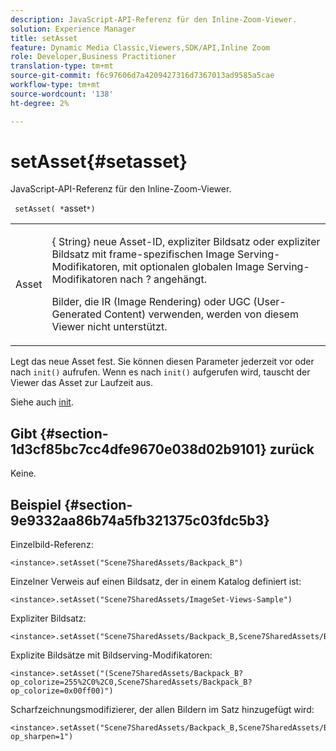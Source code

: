 ```yaml
---
description: JavaScript-API-Referenz für den Inline-Zoom-Viewer.
solution: Experience Manager
title: setAsset
feature: Dynamic Media Classic,Viewers,SDK/API,Inline Zoom
role: Developer,Business Practitioner
translation-type: tm+mt
source-git-commit: f6c97606d7a4209427316d7367013ad9585a5cae
workflow-type: tm+mt
source-wordcount: '138'
ht-degree: 2%

---
```



# setAsset{#setasset}

JavaScript-API-Referenz für den Inline-Zoom-Viewer.

` setAsset( *`asset`*)`

<table id="table_896DFF34A68A403DB93A6D597461A573"> 
 <tbody> 
  <tr> 
   <td colname="col1"> <p> <span class="codeph"> <span class="varname"> Asset</span> </span> </p> </td> 
   <td colname="col2"> <p>{<span class="codeph"> String</span>} neue Asset-ID, expliziter Bildsatz oder expliziter Bildsatz mit frame-spezifischen Image Serving-Modifikatoren, mit optionalen globalen Image Serving-Modifikatoren nach <span class="codeph"> ?</span> angehängt. </p> <p> Bilder, die IR (Image Rendering) oder UGC (User-Generated Content) verwenden, werden von diesem Viewer nicht unterstützt. </p> </td> 
  </tr> 
 </tbody> 
</table>

Legt das neue Asset fest. Sie können diesen Parameter jederzeit vor oder nach `init()` aufrufen. Wenn es nach `init()` aufgerufen wird, tauscht der Viewer das Asset zur Laufzeit aus.

Siehe auch [init](../../../c-html5-s7-aem-asset-viewers/c-html5-flyout-viewer-20-about/c-html5-flyout-viewer-20-javascriptapiref/r-html5-flyout-viewer-20-javascriptapiref-init.md#reference-8651640683fc4a538bfb660709d1a463).

## Gibt {#section-1d3cf85bc7cc4dfe9670e038d02b9101} zurück

Keine.

## Beispiel {#section-9e9332aa86b74a5fb321375c03fdc5b3}

Einzelbild-Referenz:

```
<instance>.setAsset("Scene7SharedAssets/Backpack_B")
```

Einzelner Verweis auf einen Bildsatz, der in einem Katalog definiert ist:

```
<instance>.setAsset("Scene7SharedAssets/ImageSet-Views-Sample")
```

Expliziter Bildsatz:

```
<instance>.setAsset("Scene7SharedAssets/Backpack_B,Scene7SharedAssets/Backpack_C")
```

Explizite Bildsätze mit Bildserving-Modifikatoren:

```
<instance>.setAsset("(Scene7SharedAssets/Backpack_B?op_colorize=255%2C0%2C0,Scene7SharedAssets/Backpack_B?op_colorize=0x00ff00)")
```

Scharfzeichnungsmodifizierer, der allen Bildern im Satz hinzugefügt wird:

```
<instance>.setAsset("Scene7SharedAssets/Backpack_B,Scene7SharedAssets/Backpack_C?op_sharpen=1")
```

